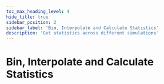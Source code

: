 ```yaml
---
toc_max_heading_level: 4
hide_title: true
sidebar_position: 2
sidebar_label: 'Bin, Interpolate and Calculate Statistics'
description: 'Get statistics across different simulations'
---
```

# Bin, Interpolate and Calculate Statistics